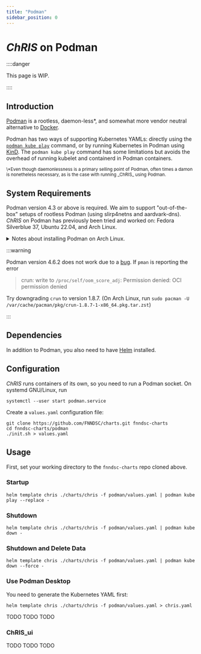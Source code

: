 ```yaml
---
title: "Podman"
sidebar_position: 0
---
```


# _ChRIS_ on Podman

::::danger

This page is WIP.

::::

## Introduction

[Podman](https://podman.io) is a rootless, daemon-less\*,
and somewhat more vendor neutral alternative to [Docker](https://docker.com).

Podman has two ways of supporting Kubernetes YAMLs: directly using the
[`podman kube play`](https://docs.podman.io/en/stable/markdown/podman-kube-play.1.html)
command, or by running Kubernetes in Podman using [KinD](https://kind.sigs.k8s.io/).
The `podman kube play` command has some limitations but avoids the overhead of running
kubelet and containerd in Podman containers.

<small>
  \*Even though daemonlessness is a primary selling point of Podman, often times a damon
  is nonetheless necessary, as is the case with running _ChRIS_ using Podman.
</small>

## System Requirements

Podman version 4.3 or above is required.
We aim to support "out-of-the-box" setups of rootless Podman (using slirp4netns and aardvark-dns).
_ChRIS_ on Podman has previously been tried and worked on: Fedora Silverblue 37, Ubuntu 22.04, and Arch Linux.

<details>
<summary>
Notes about installing Podman on Arch Linux.
</summary>

On Arch Linux, please consult the wiki: https://wiki.archlinux.org/title/Podman

Here's what worked for me (possibly helpful, definitely outdated info)

```shell
sudo pacman -Syu podman aardvark-dns
sudo usermod --add-subuids 100000-165535 --add-subgids 100000-165535 $USER
```

</details>

:::warning

Podman version 4.6.2 does not work due to a [bug](https://github.com/containers/podman/issues/19930).
If `pman` is reporting the error

> crun: write to `/proc/self/oom_score_adj`: Permission denied: OCI permission denied

Try downgrading `crun` to version 1.8.7.
(On Arch Linux, run `sudo pacman -U /var/cache/pacman/pkg/crun-1.8.7-1-x86_64.pkg.tar.zst`)

:::

## Dependencies

In addition to Podman, you also need to have [Helm](https://helm.sh/) installed.

## Configuration

_ChRIS_ runs containers of its own, so you need to run a Podman socket.
On systemd GNU/Linux, run

```shell
systemctl --user start podman.service
```

Create a `values.yaml` configuration file:

```shell
git clone https://github.com/FNNDSC/charts.git fnndsc-charts
cd fnndsc-charts/podman
./init.sh > values.yaml
```

## Usage

First, set your working directory to the `fnndsc-charts` repo cloned above.

### Startup

```shell
helm template chris ./charts/chris -f podman/values.yaml | podman kube play --replace -
```

### Shutdown

```shell
helm template chris ./charts/chris -f podman/values.yaml | podman kube down -
```

### Shutdown and Delete Data

```shell
helm template chris ./charts/chris -f podman/values.yaml | podman kube down --force -
```

### Use Podman Desktop

You need to generate the Kubernetes YAML first:

```shell
helm template chris ./charts/chris -f podman/values.yaml > chris.yaml
```

TODO TODO TODO

### ChRIS_ui

TODO TODO TODO
